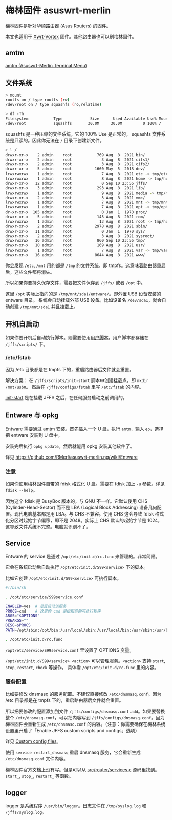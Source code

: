 # 梅林固件 asuswrt-merlin

[梅林固件](https://www.asuswrt-merlin.net/)是针对华硕路由器 (Asus Routers) 的固件。

本文也适用于 [Xwrt-Vortex](https://xvtx.ru/xwrt/) 固件。其他路由器也可以刷梅林固件。

## amtm

[amtm (Asuswrt-Merlin Terminal Menu)](https://github.com/decoderman/amtm)

## 文件系统

```sh
> mount
rootfs on / type rootfs (rw)
/dev/root on / type squashfs (ro,relatime)

> df -Th
Filesystem           Type            Size      Used Available Use% Mounted on
/dev/root            squashfs       30.0M     30.0M         0 100% /
```

squashfs 是一种压缩的文件系统。它的 100% Use 是正常的。
squashfs 文件系统是只读的。因此你无法在 `/` 目录下创建新文件。

```sh
> l /
drwxr-xr-x    2 admin    root           769 Aug  8  2021 bin/
drwxr-xr-x    2 admin    root             3 Aug  8  2021 cifs1/
drwxr-xr-x    2 admin    root             3 Aug  8  2021 cifs2/
drwxr-xr-x    5 admin    root          1660 May  5  2018 dev/
lrwxrwxrwx    1 admin    root             7 Aug  8  2021 etc -> tmp/etc/
lrwxrwxrwx    1 admin    root             8 Aug  8  2021 home -> tmp/home/
drwxr-xr-x   12 admin    root             0 Sep 10 23:56 jffs/
drwxr-xr-x    3 admin    root           293 Aug  8  2021 lib/
lrwxrwxrwx    1 admin    root             9 Aug  8  2021 media -> tmp/media
drwxr-xr-x    2 admin    root             3 Aug  8  2021 mmc/
lrwxrwxrwx    1 admin    root             7 Aug  8  2021 mnt -> tmp/mnt/
lrwxrwxrwx    1 admin    root             7 Aug  8  2021 opt -> tmp/opt
dr-xr-xr-x  105 admin    root             0 Jan  1  1970 proc/
drwxr-xr-x    5 admin    root           143 Aug  8  2021 rom/
lrwxrwxrwx    1 admin    root            13 Aug  8  2021 root -> tmp/home/root/
drwxr-xr-x    2 admin    root          2978 Aug  8  2021 sbin/
drwxr-xr-x   11 admin    root             0 Jan  1  1970 sys/
drwxr-xr-x    2 admin    root             3 Aug  8  2021 sysroot/
drwxrwxrwx   16 admin    root           860 Sep 10 23:56 tmp/
drwxr-xr-x   10 admin    root           169 Aug  8  2021 usr/
lrwxrwxrwx    1 admin    root             7 Aug  8  2021 var -> tmp/var/
drwxr-xr-x   16 admin    root          8644 Aug  8  2021 www/
```

你会发现 `/etc`, `/mnt` 用的都是 `/tmp` 的文件系统，即 tmpfs。这意味着路由器重启后，这些文件都将消失。

所以如果你要持久保存文件，需要把文件保存到 `/jffs/` 或者 `/opt` 中。

这里 `/opt` 实际上指向的是 `/tmp/mnt/sda1/entware/`。即外置 USB 设备安装的 entware 目录。
系统会自动挂载外部 USB 设备。比如设备名 `/dev/sda1`，就会自动创建 `/tmp/mnt/sda1` 并且挂载上。

## 开机自启动

如果你要开机后自动执行脚本。则需要使用[用户脚本](https://github.com/RMerl/asuswrt-merlin.ng/wiki/User-scripts)。用户脚本都存储在 `/jffs/scripts/` 下。

### /etc/fstab

因为 /etc 目录都是在 tmpfs 下的，重启路由器后文件就会重置。

解决方案：
在 `/jffs/scripts/init-start` 脚本中创建挂载点，即 `mkdir /mnt/usb0`。
然后在 `/jffs/configs/fstab` 里写 `/etc/fstab` 的内容。

[init-start](https://github.com/RMerl/asuswrt-merlin.ng/wiki/User-scripts#init-start) 是在挂载 JFFS 之后，在任何服务启动之前调用的。

## Entware 与 opkg

Entware 需要通过 amtm 安装。首先插入一个 U 盘，执行 `amtm`，输入 `ep`，选择把 entware 安装到 U 盘中。

安装完后执行 `opkg update`。然后就能用 opkg 安装其他软件了。

详见 https://github.com/RMerl/asuswrt-merlin.ng/wiki/Entware

### 注意

如果你使用梅林固件自带的 fdisk 格式化 U 盘。需要在 fdisk 加上 `-u` 参数。详见 `fdisk --help`。

因为这个 fdisk 是 BusyBox 版本的，与 GNU 不一样。它默认使用 CHS (Cylinder-Head-Sector) 而不是 LBA (Logical Block Addressing) 设备几何配置。现代电脑基本都是用 LBA。与 CHS 不兼容。使用 CHS 这会导致 fdisk 格式化分区时起始字节偏移，即不是 2048。实际上 CHS 默认的起始字节是 1024，这导致文件系统不完整。电脑就识别不了。

## Service

Entware 的 service 是通过 `/opt/etc/init.d/rc.func` 来管理的。非常简陋。

它会在系统启动后自动执行 `/opt/etc/init.d/S99<service>` 下的脚本。

比如它创建 `/opt/etc/init.d/S99<service>` 可执行脚本。

```sh
#!/bin/sh

. /opt/etc/service/S99service.conf

ENABLED=yes  # 是否启动该服务
PROCS=cmd    # 这里的 cmd 是指服务的可执行程序
ARGS="$OPTIONS"
PREARGS=""
DESC=$PROCS
PATH=/opt/sbin:/opt/bin:/usr/local/sbin:/usr/local/bin:/usr/sbin:/usr/bin:/sbin:/bin

. /opt/etc/init.d/rc.func
```

`/opt/etc/service/S99service.conf` 里设置了 OPTIONS 变量。

`/opt/etc/init.d/S99<service> <action>` 可以管理服务。`<action>` 支持 `start`, `stop`, `restart`, `check` 等操作。
具体看 `/opt/etc/init.d/rc.func` 里的内容。

### 服务配置

比如要修改 dnsmasq 的服务配置。不建议直接修改 `/etc/dnsmasq.conf`。因为 /etc 目录都是在 tmpfs 下的，重启路由器后文件就会重置。

所以把要修改的配置添加到文件 `/jffs/configs/dnsmasq.conf.add`。如果要替换整个 `/etc/dnsmasq.conf`，可以把内容写到 `/jffs/configs/dnsmasq.conf`。因为梅林固件会重新生成 `/etc/dnsmasq.conf` 的内容。（注意：你需要确保在梅林系统设置里开启了「Enable JFFS custom scripts and configs」选项）

详见 [Custom config files](https://github.com/RMerl/asuswrt-merlin.ng/wiki/Custom-config-files)。

使用 `service restart_dnsmasq` 重启 dnsmasq 服务，它会重新生成 `/etc/dnsmasq.conf` 文件内容。

梅林固件官方文档上没有写。但是可以从 [src/router/services.c](https://github.com/RMerl/asuswrt-merlin/blob/master/release/src/router/rc/services.c) 源码里找到。`start_`, `stop_`, `restart_` 等函数。

## logger

logger 是系统程序 `/usr/bin/logger`。日志文件在 `/tmp/syslog.log` 和 `/jffs/syslog.log`。
